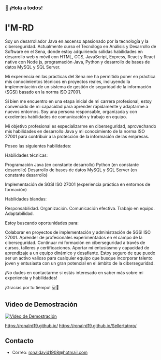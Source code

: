 ### 👋 ¡Hola a todos!

<!--
**ronalRD19/ronalRD19** is a ✨ _special_ ✨ repository because its `README.md` (this file) appears on your GitHub profile.

Here are some ideas to get you started:

- 🔭 I’m currently working on ...
- 🌱 I’m currently learning ...
- 👯 I’m looking to collaborate on ...
- 🤔 I’m looking for help with ...
- 💬 Ask me about ...
- 📫 How to reach me: ...
- 😄 Pronouns: ...
- ⚡ Fun fact: ...
-->
# I'M-RD

Soy un desarrollador Java en ascenso apasionado por la tecnología y la ciberseguridad. Actualmente curso el Tecnólogo en Análisis y Desarrollo de Software en el Sena, donde estoy adquiriendo sólidas habilidades en desarrollo web y móvil con HTML, CCS, JavaScript, Express, React y React native con Node js, programación Java, Python y desarrollo de bases de datos MySQL y SQL Server. 

Mi experiencia en las prácticas del Sena me ha permitido poner en práctica mis conocimientos técnicos en proyectos reales, incluyendo la implementación de un sistema de gestión de seguridad de la información (SGSI) basado en la norma ISO 27001.

Si bien me encuentro en una etapa inicial de mi carrera profesional, estoy convencido de mi capacidad para aprender rápidamente y adaptarme a nuevos entornos. Soy una persona responsable, organizada y con excelentes habilidades de comunicación y trabajo en equipo.

Mi objetivo profesional es especializarme en ciberseguridad, aprovechando mis habilidades en desarrollo Java y mi conocimiento de la norma ISO 27001 para contribuir a la protección de la información de las empresas.

Poseo las siguientes habilidades:

Habilidades técnicas:

Programación Java (en constante desarrollo)
Python (en constante desarrollo)
Desarrollo de bases de datos MySQL y SQL Server (en constante desarrollo)

Implementación de SGSI ISO 27001 (experiencia práctica en entornos de formación)

Habilidades blandas:

Responsabilidad.
Organización.
Comunicación efectiva.
Trabajo en equipo.
Adaptabilidad.

Estoy buscando oportunidades para:

Colaborar en proyectos de implementación y administración de SGSI ISO 27001.
Aprender de profesionales experimentados en el campo de la ciberseguridad.
Continuar mi formación en ciberseguridad a través de cursos, talleres y certificaciones.
Aportar mi entusiasmo y capacidad de aprendizaje a un equipo dinámico y desafiante.
Estoy seguro de que puedo ser un activo valioso para cualquier equipo que busque incorporar talento joven y entusiasta con un gran potencial en el ámbito de la ciberseguridad.

¡No dudes en contactarme si estás interesado en saber más sobre mi experiencia y habilidades!

¡Gracias por tu tiempo! 💻🚀 

## Video de Demostración

[![Video de Demostración](/gif/web.jpg)](https://youtu.be/WIsAVPk44Xo)


https://ronalrd19.github.io/
https://ronalrd19.github.io/Sellertatpro/ 

## Contacto

- Correo: ronaldavid1908@hotmail.com 
  

